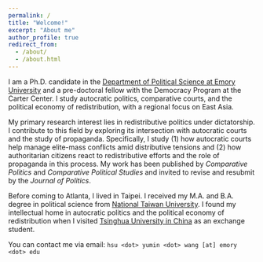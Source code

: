 ```yaml
---
permalink: /
title: "Welcome!"
excerpt: "About me"
author_profile: true
redirect_from: 
  - /about/
  - /about.html
---
```


I am a Ph.D. candidate in the [Department of Political Science at Emory University](http://polisci.emory.edu/home/) and a pre-doctoral fellow with the Democracy Program at the Carter Center. I study autocratic politics, comparative courts, and the political economy of redistribution, with a regional focus on East Asia. 

My primary research interest lies in redistributive politics under dictatorship. I contribute to this field by exploring its intersection with autocratic courts and the study of propaganda. Specifically, I study (1) how autocratic courts help manage elite-mass conflicts amid distributive tensions and (2) how authoritarian citizens react to redistributive efforts and the role of propaganda in this process. My work has been published by _Comparative Politics_ and _Comparative Political Studies_ and invited to revise and resubmit by the _Journal of Politics_. 

Before coming to Atlanta, I lived in Taipei. I received my M.A. and B.A. degree in political science from [National Taiwan University](https://www.ntu.edu.tw/english/). I found my intellectual home in autocratic politics and the political economy of redistribution when I visited [Tsinghua University in China](https://www.tsinghua.edu.cn/en/) as an exchange student.

You can contact me via email: `hsu <dot> yumin <dot> wang [at] emory <dot> edu`
